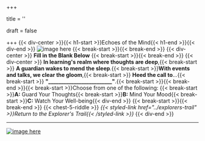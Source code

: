 +++

title = ''

draft = false

+++
{{< div-center >}}{{< h1-start >}}Echoes of the Mind{{< h1-end >}}{{< div-end >}}
![image here](../images/chest-3.png#center)
{{< break-start >}}{{< break-end >}}
{{< div-center >}} **Fill in the Blank Below** {{< break-start >}}{{< break-end >}}
{{< div-center >}} **In learning's realm where thoughts are deep**,{{< break-start >}} **A guardian wakes to mend the sleep**.{{< break-start >}}**With events and talks, we clear the gloom**,{{< break-start >}} **Heed the call to**...{{< break-start >}} **"_________________________"**.{{< break-start >}}{{< break-end >}}{{< break-start >}}Choose from one of the following: {{< break-start >}}**A:** Guard Your Thoughts{{< break-start >}}**B:** Mind Your Mood{{< break-start >}}**C:** Watch Your Well-being{{< div-end >}}
{{< break-start >}}{{< break-end >}}
{{< chest-5-riddle >}}
*{{< styled-link href="../explorers-trail" >}}Return to the Explorer's Trail{{< /styled-link >}}*
{{< div-end >}}



___

[![image here](../images/lost-icon.png#center)](../lost)